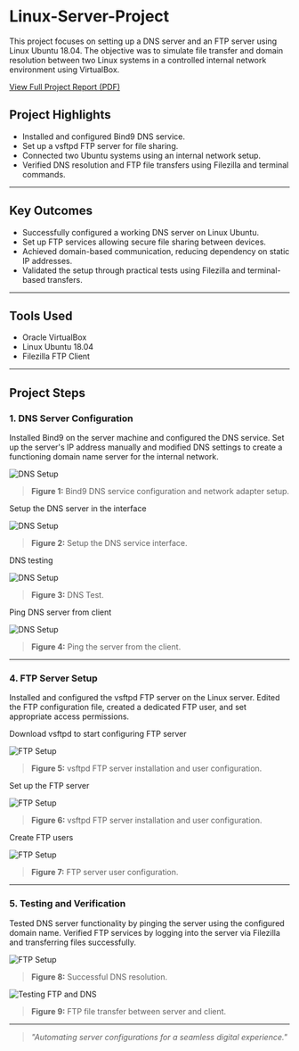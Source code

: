 # Linux-Server-Project

This project focuses on setting up a DNS server and an FTP server using Linux Ubuntu 18.04. The objective was to simulate file transfer and domain resolution between two Linux systems in a controlled internal network environment using VirtualBox.

[View Full Project Report (PDF)](Linux_Project.pdf)

## Project Highlights
- Installed and configured Bind9 DNS service.
- Set up a vsftpd FTP server for file sharing.
- Connected two Ubuntu systems using an internal network setup.
- Verified DNS resolution and FTP file transfers using Filezilla and terminal commands.

---

## Key Outcomes
- Successfully configured a working DNS server on Linux Ubuntu.
- Set up FTP services allowing secure file sharing between devices.
- Achieved domain-based communication, reducing dependency on static IP addresses.
- Validated the setup through practical tests using Filezilla and terminal-based transfers.

---

## Tools Used
- Oracle VirtualBox
- Linux Ubuntu 18.04
- Filezilla FTP Client


---

## Project Steps

### 1. DNS Server Configuration
Installed Bind9 on the server machine and configured the DNS service. Set up the server's IP address manually and modified DNS settings to create a functioning domain name server for the internal network.

![DNS Setup](ss/bind9.png)
> **Figure 1:** Bind9 DNS service configuration and network adapter setup.


Setup the DNS server in the interface

![DNS Setup](ss/DNS_config.png)
> **Figure 2:** Setup the DNS service interface.

DNS testing

![DNS Setup](ss/DNS_test.png)
> **Figure 3:** DNS Test.

Ping DNS server from client

![DNS Setup](ss/ping_client.png)
> **Figure 4:** Ping the server from the client.


---

### 4. FTP Server Setup
Installed and configured the vsftpd FTP server on the Linux server. Edited the FTP configuration file, created a dedicated FTP user, and set appropriate access permissions.

Download vsftpd to start configuring FTP server

![FTP Setup](ss/vsftpd.png)
> **Figure 5:** vsftpd FTP server installation and user configuration.


Set up the FTP server

![FTP Setup](ss/FTP_config.png)
> **Figure 6:** vsftpd FTP server installation and user configuration.


Create FTP users

![FTP Setup](ss/create_userFTP.png)
> **Figure 7:** FTP server user configuration.

---

### 5. Testing and Verification
Tested DNS server functionality by pinging the server using the configured domain name. Verified FTP services by logging into the server via Filezilla and transferring files successfully.


![FTP Setup](ss/DNS_test.png)
> **Figure 8:** Successful DNS resolution.


![Testing FTP and DNS](ss/testing.png)
> **Figure 9:** FTP file transfer between server and client.

---

> _"Automating server configurations for a seamless digital experience."_
